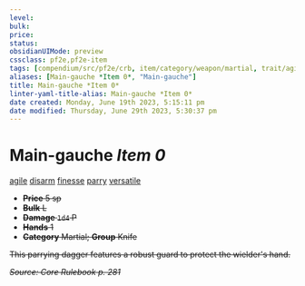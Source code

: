```yaml
---
level:
bulk:
price:
status:
obsidianUIMode: preview
cssclass: pf2e,pf2e-item
tags: [compendium/src/pf2e/crb, item/category/weapon/martial, trait/agile, trait/disarm, trait/finesse, trait/parry, trait/versatile-s]
aliases: [Main-gauche *Item 0*, "Main-gauche"]
title: Main-gauche *Item 0*
linter-yaml-title-alias: Main-gauche *Item 0*
date created: Monday, June 19th 2023, 5:15:11 pm
date modified: Thursday, June 29th 2023, 5:30:37 pm
---
```


# Main-gauche *Item 0*

[agile](rules/traits/agile.md) [disarm](rules/traits/disarm.md) [finesse](rules/traits/finesse.md) [parry](rules/traits/parry.md) [versatile <s>](rules/traits/versatile.md)  

- **Price** 5 sp
- **Bulk** L
- **Damage** `1d4` P
- **Hands** 1
- **Category** Martial; **Group** Knife

This parrying dagger features a robust guard to protect the wielder's hand.

*Source: Core Rulebook p. 281*
